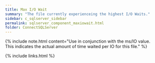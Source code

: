 ```yaml
---
title: ﻿Max I/O Wait
summary: "The file currently experienceing the highest I/O Waits."
sidebar: c_sqlserver_sidebar
permalink: sqlserver_component_maxiowait.html
folder: ConnectSQLServer
---
```




{% include note.html content="Use in conjunction with the ms/IO value. This indicates the actual amount of time waited per IO for this file." %}

{% include links.html %}
